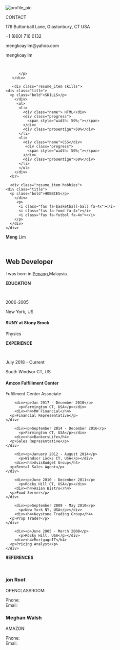 <!DOCTYPE html>
<html lang="en">
<head>
    <meta charset="UTF-8">
    <meta name="viewport" content="width=device-width, initial-scale=1.0">
    <link rel="stylesheet" href="style.css">
    <link rel="stylesheet" href="https://pro.fontawesome.com/releases/v5.10.0/css/all.css" 
    integrity="sha384-AYmEC3Yw5cVb3ZcuHtOA93w35dYTsvhLPVnYs9eStHfGJvOvKxVfELGroGkvsg+p" 
    crossorigin="anonymous"/>
    <title>Meng_Lim_Resume</title>
</head>
<body>
  <main class="resume">
   <div class="containerleft">
     <div class="profile">
       <img src="profile.PNG" alt="profile_pic">
     </div>
    <div class="resume_content">
      <div class="resume_item info">
        <div class="title">
          <p class="bold">CONTACT</p>
        </div>
          <p><i class="fas fa-location-arrow"></i>178 Buttonball Lane, Glastonbury, CT USA</li>
          <p><i class="fas fa-mobile"></i> +1 (860) 716 0132</p>
          <p><i class="fas fa-envelope"></i> mengkoaylim@yahoo.com</p>
          <p><i class="fab fa-skype"></i> mengkoaylim</p>
      <br>
          <p class="social-icon">
              <a href="https://https://www.linkedin.com/in/meng-koay-lim-%E6%9E%97%E6%98%8E%E7%A7%91-455a10136/"target="_blank" rel="linkedin"><i class="fab fa-linkedin-in fa-2x"></i></a>
              <a href="https://github.com/mengkoaylim"target="_blank" rel="GitHub"><i class="fab fa-github fa-2x"></i></a>
             
          </p>
       </div>
       
       <div class="resume_item skills">
    <div class="title">
      <p class="bold">SKILLS</p>
        </div>
         <ul>
          <li>
            <div class="name"> HTML</div>
            <div class="progress">
              <span style="width: 50%;"></span>
            </div>
            <div class="prosentige">50%</div>
          </li>
          <li>
            <div class="name">CSS</div>
             <div class="progress">
              <span style="width: 50%;"></span>
            </div>
            <div class="prosentige">50%</div>
          </li>
          </ul>
        </div>
      <br>
      
      <div class="resume_item hobbies">
    <div class="title">
      <p class="bold">HOBBIES</p>
        </div>
         <p>
          <i class="fas fa-basketball-ball fa-4x"></i> 
          <i class="fas fa-food fa-4x"></i>
          <i class="fas fa-futbol fa-4x"></i>
        </p> 
      </div>
    </div>
  </div>
  
  <div class="resume_right">
    <div class="resume_about">
        <div class="title">
           <p class="about"><strong>Meng</strong> Lim</p>
           <br>
           <h2 class="work-title">Web Developer</h2>
        </div>
      <p>I was born in <a href="https://https://en.wikipedia.org/wiki/Penang" target="_blank" rel="Penang">Penang,</a>Malaysia.</p>
    </div>
  
  <div class="education">
    <p class="schools"><i class="fas fa-graduation-cap fa-2x"></i><b> EDUCATION </b></p>
      </div>
    <br>
  <div class="grideducation">
    <div><p>2000-2005</p>
      <p>New York, US</p></div>
        <div><h4>SUNY at Stony Brook</h4>
      <p>Physics</p>
  </div>
</div>

<div class="experience">
  <p class="work"><i class="fas fa-briefcase fa-2x"></i><b> EXPERIENCE</b></p></div>
    <br>
      <div class="gridexperiences">
        <div><p>July 2018 - Current</p>
          <p>South Windsor CT, US</p></div>
        <div><h4>Amzon Fulfiliment Center</h4>
      <p>Fufillment Center Associate</p>
    </div>

        <div><p>Jan 2017 - December 2018</p>
          <p>Farmington CT, USA</p></div>
        <div><h4>MW Financial</h4>
      <p>Financial Representative</p>
    </div>

        <div><p>September 2014 - December 2016</p>
          <p>Farmington CT, USA</p></div>
        <div><h4>BankersLife</h4>
      <p>Sales Representative</p>
    </div>

        <div><p>January 2012 - August 2014</p>
          <p>Windsor Locks CT, USA</p></div>
        <div><h4>AvisBudget Group</h4>
      <p>Rental Sales Agent</p>
    </div>

        <div><p>June 2010 - December 2011</p>
          <p>Rocky Hill CT, USA</p></div>
        <div><h4>Asian Bistro</h4>
      <p>Food Server</p>
    </div>

        <div><p>September 2009 - May 2010</p>
          <p>New York NY, USA</p></div>
        <div><h4>Keystone Trading Group</h4>
      <p>Prop Trader</p>
    </div>

        <div><p>June 2005 - March 2008</p>
          <p>Rocky Hill, USA</p></div>
        <div><h4>MortgageIT</h4>
      <p>Pricing Analyst</p>
    </div>
  </div>
  
  <div class="references">
  <p class="teacher"><i class="fas fa-pencil-alt fa-2x"></i><b> REFERENCES </b></p></div>
    <br>
      <div class="gridreferences">
    <div><h3>jon Root</h3>
      <p>OPENCLASSROOM</p>
      Phone:
      <br>
      Email:
    </div>
    <div><h3>Meghan Walsh</h3>
      <p>AMAZON</p>
      Phone:
      <br>
      Email:
    </div>
  </div>
</main>
</body>
</html>
